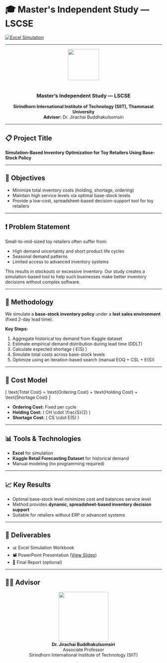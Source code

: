 # 🎓 Master's Independent Study — LSCSE

[![Excel Simulation](https://img.shields.io/badge/Tool-Excel-green?logo=microsoft-excel)](#)

---

<div align="center">
  <img src="https://admissions.siit.tu.ac.th/wp-content/uploads/2023/06/cropped-TU-SIIT1992-01.png" height="100"/>
  <br/><br/>
  <h3>Master’s Independent Study — LSCSE</h3>
  <b>Sirindhorn International Institute of Technology (SIIT), Thammasat University</b>  
  <br/>
  <b>Advisor:</b> Dr. Jirachai Buddhakulsomsiri  
</div>

---

## 📋 Project Title

**Simulation-Based Inventory Optimization for Toy Retailers Using Base-Stock Policy**

---

## 🎯 Objectives

- Minimize total inventory costs (holding, shortage, ordering)
- Maintain high service levels via optimal base-stock levels
- Provide a low-cost, spreadsheet-based decision-support tool for toy retailers

---

## ❗ Problem Statement

Small-to-mid-sized toy retailers often suffer from:
- High demand uncertainty and short product life cycles  
- Seasonal demand patterns  
- Limited access to advanced inventory systems  

This results in stockouts or excessive inventory. Our study creates a simulation-based tool to help such businesses make better inventory decisions without complex software.

---

## 🧠 Methodology

We simulate a **base-stock inventory policy** under a **lost sales environment** (fixed 2-day lead time).

**Key Steps:**
1. Aggregate historical toy demand from Kaggle dataset  
2. Estimate empirical demand distribution during lead time (DDLT)  
3. Calculate expected shortage \( E(S) \)  
4. Simulate total costs across base-stock levels  
5. Optimize using an iteration-based search (manual EOQ + CSL + E(S))

---

## 🧮 Cost Model

\[
\text{Total Cost} = \text{Ordering Cost} + \text{Holding Cost} + \text{Shortage Cost}
\]

- **Ordering Cost:** Fixed per cycle  
- **Holding Cost:** \( CH \cdot \frac{S}{2} \)  
- **Shortage Cost:** \( CS \cdot E(S) \)

---

## 📊 Tools & Technologies

- **Excel** for simulation  
- **Kaggle Retail Forecasting Dataset** for historical demand  
- Manual modeling (no programming required)

---

## 📈 Key Results

- Optimal base-stock level minimizes cost and balances service level  
- Method provides **dynamic, spreadsheet-based inventory decision support**  
- Suitable for retailers without ERP or advanced systems

---

## 📁 Deliverables

- 📊 Excel Simulation Workbook  
- 📽 PowerPoint Presentation ([View Slides](#))  
- 📘 Final Report (optional)

---

## 👨‍🏫 Advisor

<div align="center">
  <img src="https://www.siit.tu.ac.th/images/webpage/JirachaiBuddhakulsomsiri.jpg" height="160"/><br/>
  <b>Dr. Jirachai Buddhakulsomsiri</b><br/>
  Associate Professor<br/>
  Sirindhorn International Institute of Technology (SIIT)
</div>
